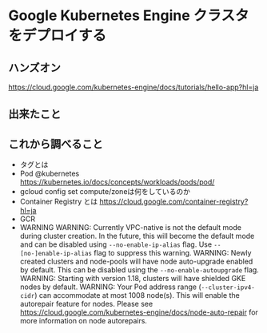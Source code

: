 # Google Kubernetes Engine クラスタをデプロイする

## ハンズオン
https://cloud.google.com/kubernetes-engine/docs/tutorials/hello-app?hl=ja


## 出来たこと



## これから調べること

- タグとは
- Pod @kubernetes
https://kubernetes.io/docs/concepts/workloads/pods/pod/
- gcloud config set compute/zoneは何をしているのか
- Container Registry とは
https://cloud.google.com/container-registry?hl=ja
- GCR
- WARNING 
WARNING: Currently VPC-native is not the default mode during cluster creation. In the future, this will become the default mode and can be disabled using `--no-enable-ip-alias` flag. Use `--[no-]enable-ip-alias` flag to suppress this warning.
WARNING: Newly created clusters and node-pools will have node auto-upgrade enabled by default. This can be disabled using the `--no-enable-autoupgrade` flag.
WARNING: Starting with version 1.18, clusters will have shielded GKE nodes by default.
WARNING: Your Pod address range (`--cluster-ipv4-cidr`) can accommodate at most 1008 node(s). 
This will enable the autorepair feature for nodes. Please see https://cloud.google.com/kubernetes-engine/docs/node-auto-repair for more information on node autorepairs.